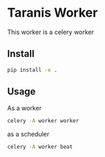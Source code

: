 # Taranis Worker

This worker is a celery worker


## Install

```bash
pip install -e .
```

## Usage

As a worker

```bash
celery -A worker worker
```

as a scheduler

```bash
celery -A worker beat
```
